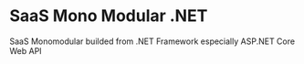 # SaaS Mono Modular .NET
SaaS Monomodular builded from .NET Framework especially ASP.NET Core Web API
